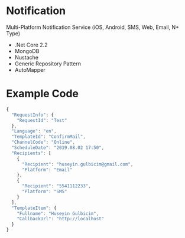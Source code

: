 # Notification
Multi-Platform Notification Service (iOS, Android, SMS, Web, Email, N+ Type)

* .Net Core 2.2 
* MongoDB
* Nustache
* Generic Repository Pattern
* AutoMapper

# Example Code

```javascript
{
  "RequestInfo": {
    "RequestId": "Test"
  },
  "Language": "en",
  "TemplateId": "ConfirmMail",
  "ChannelCode": "Online",
  "ScheduleDate": "2019.08.02 17:50",
  "Recipients": [
    {
      "Recipient": "huseyin.gulbicim@gmail.com",
      "Platform": "Email"
    },
    {
      "Recipient": "5541112233",
      "Platform": "SMS"
    }
  ],
  "TemplateItem": {
    "Fullname": "Huseyin Gulbicim",
    "CallbackUrl": "http://localhost"
  }
}
```
